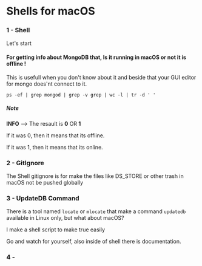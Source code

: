# Shells for macOS



### 1 - Shell

Let's start

#### For getting info about MongoDB that, Is it running in macOS or not it is offline !

This is usefull when you don't know about it and beside that your GUI editor for mongo does'nt connect to it.

```shell
ps -ef | grep mongod | grep -v grep | wc -l | tr -d ' '
```

##### Note

**INFO** —> The resault is **0** OR **1**

If it was 0, then it means that its offline.

If it was 1, then it means that its online.





### 2 - GitIgnore



The Shell gitignore is for make the files like DS_STORE or other trash in macOS not be pushed globally



### 3 - UpdateDB Command

There is a tool named ``locate`` or ``mlocate`` that make a command ``updatedb`` available in Linux only, but what about macOS?

I make a shell script to make true easily 

Go and watch for yourself, also inside of shell there is documentation.



### 4 -  

